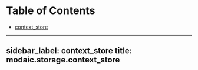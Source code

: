 # Table of Contents

* [context\_store](#modaic.storage.context_store)

---
sidebar_label: context_store
title: modaic.storage.context_store
---

